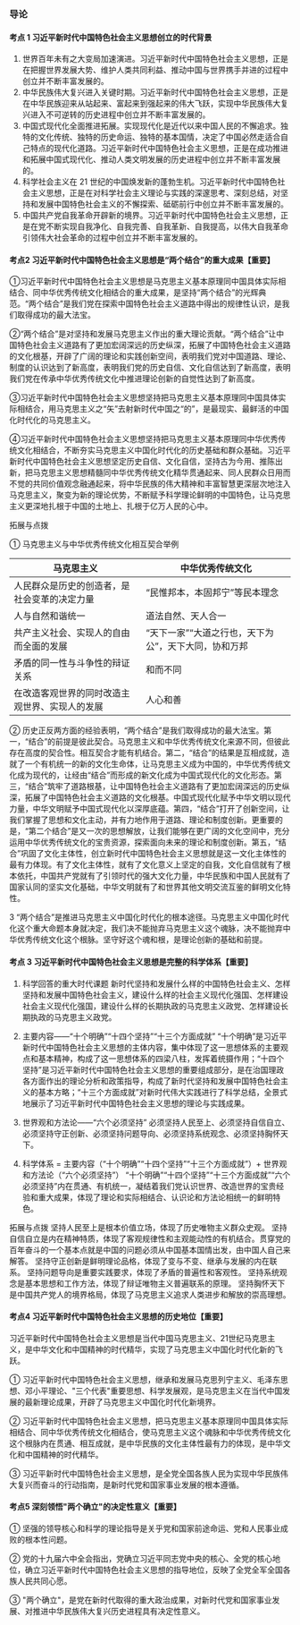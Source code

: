 ### 导论

#### 考点 1 习近平新时代中国特色社会主义思想创立的时代背景

1. 世界百年未有之大变局加速演进。习近平新时代中国特色社会主义思想，正是在把握世界发展大势、维护人类共同利益、推动中国与世界携手并进的过程中创立并不断丰富发展的。
2. 中华民族伟大复兴进入关键时期。习近平新时代中国特色社会主义思想，正是在中华民族迎来从站起来、富起来到强起来的伟大飞跃，实现中华民族伟大复兴进入不可逆转的历史进程中创立并不断丰富发展的。
3. 中国式现代化全面推进拓展。实现现代化是近代以来中国人民的不懈追求。独特的文化传统、独特的历史命运、独特的基本国情，决定了中国必然走适合自己特点的现代化道路。习近平新时代中国特色社会主义思想，正是在成功推进和拓展中国式现代化、推动人类文明发展的历史进程中创立并不断丰富发展的。
4. 科学社会主义在 21 世纪的中国焕发新的蓬勃生机。习近平新时代中国特色社会主义思想，正是在对科学社会主义理论与实践的深邃思考、深刻总结，对坚持和发展中国特色社会主义的不懈探索、砥砺前行中创立并不断丰富发展的。
5. 中国共产党自我革命开辟新的境界。习近平新时代中国特色社会主义思想，正是在党不断实现自我净化、自我完善、自我革新、自我提高，以伟大自我革命引领伟大社会革命的过程中创立并不断丰富发展的。

#### 考点2 习近平新时代中国特色社会主义思想是“两个结合”的重大成果【重要】

①习近平新时代中国特色社会主义思想是马克思主义基本原理同中国具体实际相结合、同中华优秀传统文化相结合的重大成果，是坚持“两个结合”的光辉典范。“两个结合”是我们党在探索中国特色社会主义道路中得出的规律性认识，是我们取得成功的最大法宝。

②“两个结合”是对坚持和发展马克思主义作出的重大理论贡献。“两个结合”让中国特色社会主义道路有了更加宏阔深远的历史纵深，拓展了中国特色社会主义道路的文化根基，开辟了广阔的理论和实践创新空间，表明我们党对中国道路、理论、制度的认识达到了新高度，表明我们党的历史自信、文化自信达到了新高度，表明我们党在传承中华优秀传统文化中推进理论创新的自觉性达到了新高度。

③习近平新时代中国特色社会主义思想坚持把马克思主义基本原理同中国具体实际相结合，用马克思主义之“矢”去射新时代中国之“的”，是最现实、最鲜活的中国化时代化的马克思主义。

④习近平新时代中国特色社会主义思想坚持把马克思主义基本原理同中华优秀传统文化相结合，不断夯实马克思主义中国化时代化的历史基础和群众基础。习近平新时代中国特色社会主义思想坚定历史自信、文化自信，坚持古为今用、推陈出新，把马克思主义思想精髓同中华优秀传统文化精华贯通起来、同人民群众日用而不觉的共同价值观念融通起来，将中华民族的伟大精神和丰富智慧更深层次地注入马克思主义，聚变为新的理论优势，不断赋予科学理论鲜明的中国特色，让马克思主义更深地扎根于中国的土地上、扎根于亿万人民的心中。

拓展与点拨

① 马克思主义与中华优秀传统文化相互契合举例

|马克思主义|中华优秀传统文化|
|----|----|
|人民群众是历史的创造者，是社会变革的决定力量|“民惟邦本，本固邦宁”等民本理念|
|人与自然和谐统一|道法自然、天人合一|
|共产主义社会、实现人的自由而全面的发展|“天下一家”“大道之行也，天下为公”，天下大同，协和万邦|
|矛盾的同一性与斗争性的辩证关系|和而不同|
|在改造客观世界的同时改造主观世界、实现人的发展|人心和善|

② 历史正反两方面的经验表明，“两个结合”是我们取得成功的最大法宝。第一，“结合”的前提是彼此契合。马克思主义和中华优秀传统文化来源不同，但彼此存在高度的契合性。相互契合才能有机结合。第二，“结合”的结果是互相成就，造就了一个有机统一的新的文化生命体，让马克思主义成为中国的，中华优秀传统文化成为现代的，让经由“结合”而形成的新文化成为中国式现代化的文化形态。第三，“结合”筑牢了道路根基，让中国特色社会主义道路有了更加宏阔深远的历史纵深，拓展了中国特色社会主义道路的文化根基。中国式现代化赋予中华文明以现代力量，中华文明赋予中国式现代化以深厚底蕴。第四，“结合”打开了创新空间，让我们掌握了思想和文化主动，并有力地作用于道路、理论和制度创新。更重要的是，“第二个结合”是又一次的思想解放，让我们能够在更广阔的文化空间中，充分运用中华优秀传统文化的宝贵资源，探索面向未来的理论和制度创新。第五，“结合”巩固了文化主体性，创立新时代中国特色社会主义思想就是这一文化主体性的最有力体现。有了文化主体性，就有了文化意义上坚定的自我，文化自信就有了根本依托，中国共产党就有了引领时代的强大文化力量，中华民族和中国人民就有了国家认同的坚实文化基础，中华文明就有了和世界其他文明交流互鉴的鲜明文化特性。

3 “两个结合”是推进马克思主义中国化时代化的根本途径。马克思主义中国化时代化这个重大命题本身就决定，我们决不能抛弃马克思主义这个魂脉，决不能抛弃中华优秀传统文化这个根脉。坚守好这个魂和根，是理论创新的基础和前提。

#### 考点 3 习近平新时代中国特色社会主义思想是完整的科学体系【重要】

1. 科学回答的重大时代课题
新时代坚持和发展什么样的中国特色社会主义、怎样坚持和发展中国特色社会主义，建设什么样的社会主义现代化强国、怎样建设社会主义现代化强国，建设什么样的长期执政的马克思主义政党、怎样建设长期执政的马克思主义政党。

2. 主要内容——“十个明确”“十四个坚持”“十三个方面成就”
“十个明确”是习近平新时代中国特色社会主义思想的主体内容，集中体现了这一思想体系的主要观点和基本精神，构成了这一思想体系的四梁八柱，发挥着统摄作用；“十四个坚持”是习近平新时代中国特色社会主义思想的重要组成部分，是在治国理政各方面作出的理论分析和政策指导，构成了新时代坚持和发展中国特色社会主义的基本方略；“十三个方面成就”对新时代伟大实践进行了科学总结，全景式地展示了习近平新时代中国特色社会主义思想的理论与实践成果。

3. 世界观和方法论——“六个必须坚持”
必须坚持人民至上、必须坚持自信自立、必须坚持守正创新、必须坚持问题导向、必须坚持系统观念、必须坚持胸怀天下。

4. 科学体系 = 主要内容（“十个明确”“十四个坚持”“十三个方面成就”）+ 世界观和方法论（“六个必须坚持”）
“十个明确”“十四个坚持”“十三个方面成就”“六个必须坚持”内在贯通、有机统一，凝结着我们党认识世界、改造世界的宝贵经验和重大成果，体现了理论和实际相结合、认识论和方法论相统一的鲜明特色。

拓展与点拨
坚持人民至上是根本价值立场，体现了历史唯物主义群众史观。
坚持自信自立是内在精神特质，体现了客观规律性和主观能动性的有机结合。贯穿党的百年奋斗的一个基本点就是中国的问题必须从中国基本国情出发，由中国人自己来解答。
坚持守正创新是鲜明理论品格，体现了变与不变、继承与发展的内在联系。
坚持问题导向是重要实践要求，体现了矛盾的普遍性和客观性。
坚持系统观念是基本思想和工作方法，体现了辩证唯物主义普遍联系的原理。
坚持胸怀天下是中国共产党人的境界格局，体现了马克思主义追求人类进步和解放的崇高理想。

#### 考点4 习近平新时代中国特色社会主义思想的历史地位【重要】

习近平新时代中国特色社会主义思想是当代中国马克思主义、21世纪马克思主义，是中华文化和中国精神的时代精华，实现了马克思主义中国化时代化新的飞跃。

① 习近平新时代中国特色社会主义思想，继承和发展马克思列宁主义、毛泽东思想、邓小平理论、"三个代表"重要思想、科学发展观，是马克思主义在当代中国发展的最新理论成果，开辟了马克思主义中国化时代化新境界。

② 习近平新时代中国特色社会主义思想，把马克思主义基本原理同中国具体实际相结合、同中华优秀传统文化相结合，使马克思主义这个魂脉和中华优秀传统文化这个根脉内在贯通、相互成就，是中华民族的文化主体性最有力的体现，是中华文化和中国精神的时代精华。

③ 习近平新时代中国特色社会主义思想，是全党全国各族人民为实现中华民族伟大复兴而奋斗的行动指南，是新时代党和国家事业发展的根本遵循。

#### 考点5 深刻领悟"两个确立"的决定性意义【重要】

① 坚强的领导核心和科学的理论指导是关乎党和国家前途命运、党和人民事业成败的根本性问题。

② 党的十九届六中全会指出，党确立习近平同志党中央的核心、全党的核心地位，确立习近平新时代中国特色社会主义思想的指导地位，反映了全党全军全国各族人民共同心愿。

③ "两个确立"，是党在新时代取得的重大政治成果，对新时代党和国家事业发展、对推进中华民族伟大复兴历史进程具有决定性意义。
